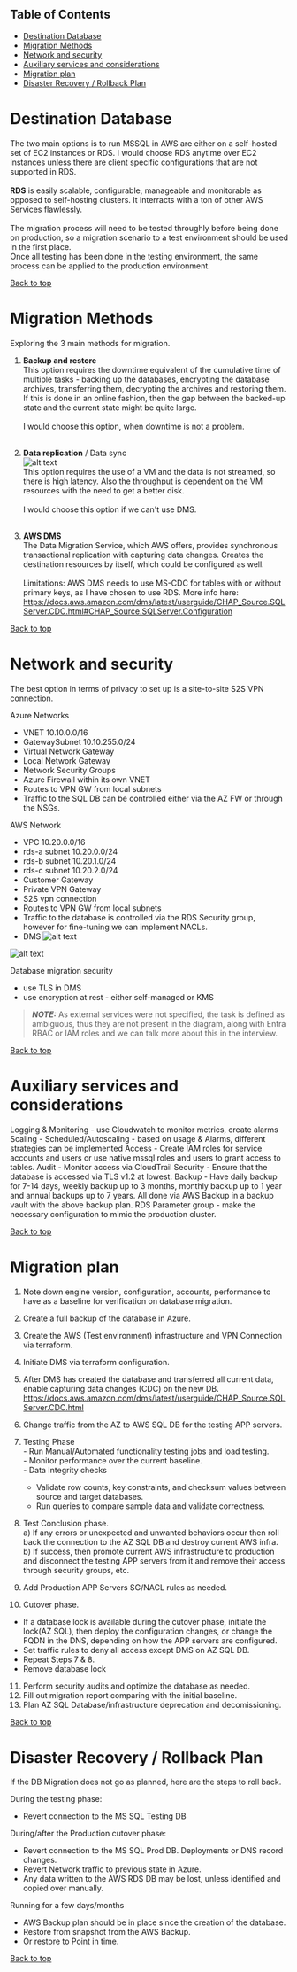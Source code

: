 ## Table of Contents
- [Destination Database](#destination-database)
- [Migration Methods](#migration-methods)
- [Network and security](#network-and-security)
- [Auxiliary services and considerations](#auxiliary-services-and-considerations)
- [Migration plan](#migration-plan)
- [Disaster Recovery / Rollback Plan](#disaster-recovery--rollback-plan)
# Destination Database
The two main options is to run MSSQL in AWS are either on a self-hosted set of EC2 instances or RDS. I would choose RDS anytime over EC2 instances unless there are client specific configurations that are not supported in RDS. <br><br> 
**RDS** is easily scalable, configurable, manageable and monitorable as opposed to self-hosting clusters. It interracts with a ton of other AWS Services flawlessly. <br><br>
The migration process will need to be tested throughly before being done on production, so a migration scenario to a test environment should be used in the first place.<br>
Once all testing has been done in the testing environment, the same process can be applied to the production environment. 

[Back to top](#table-of-contents)
# Migration Methods

Exploring the 3 main methods for migration. 
1. **Backup and restore** <br>
This option requires the downtime equivalent of the cumulative time of multiple tasks - backing up the databases, encrypting the database archives, transferring them, decrypting the archives and restoring them. <br>
If this is done in an online fashion, then the gap between the backed-up state and the current state might be quite large. <br><br>
I would choose this option, when downtime is not a problem. <br><br>

1. **Data replication** / Data sync <br>
![alt text](images/DesignPlan/data-replication.svg) <br>
This option requires the use of a VM and the data is not streamed, so there is high latency. Also the throughput is dependent on the VM resources with the need to get a better disk. <br><br>
I would choose this option if we can't use DMS. <br><br>

1. **AWS DMS** <br>
The Data Migration Service, which AWS offers, provides synchronous transactional replication with capturing data changes. Creates the destination resources by itself, which could be configured as well. 
<br><br>
Limitations: AWS DMS needs to use MS-CDC for tables with or without primary keys, as I have chosen to use RDS. More info here: https://docs.aws.amazon.com/dms/latest/userguide/CHAP_Source.SQLServer.CDC.html#CHAP_Source.SQLServer.Configuration


[Back to top](#table-of-contents)
# Network and security
The best option in terms of privacy to set up is a site-to-site S2S VPN connection.

Azure Networks 
- VNET 10.10.0.0/16
- GatewaySubnet 10.10.255.0/24
- Virtual Network Gateway
- Local Network Gateway
- Network Security Groups
- Azure Firewall within its own VNET
- Routes to VPN GW from local subnets
- Traffic to the SQL DB can be controlled either via the AZ FW or through the NSGs. 

AWS Network 
- VPC 10.20.0.0/16
- rds-a subnet 10.20.0.0/24
- rds-b subnet 10.20.1.0/24
- rds-c subnet 10.20.2.0/24
- Customer Gateway
- Private VPN Gateway
- S2S vpn connection
- Routes to VPN GW from local subnets
- Traffic to the database is controlled via the RDS Security group, however for fine-tuning we can implement NACLs.
- DMS 
  ![alt text](images/DesignPlan/image.png)

![alt text](images/DesignPlan/Azure_to_AWS_MSSQL_Migration.drawio.svg)

Database migration security
- use TLS in DMS
- use encryption at rest - either self-managed or KMS

> **_NOTE:_**  As external services were not specified, the task is defined as ambiguous, thus they are not present in the diagram, along with Entra RBAC or IAM roles and we can talk more about this in the interview. 

[Back to top](#table-of-contents)
# Auxiliary services and considerations
Logging & Monitoring - use Cloudwatch to monitor metrics, create alarms
Scaling - Scheduled/Autoscaling - based on usage & Alarms, different strategies can be implemented
Access - Create IAM roles for service accounts and users or use native mssql roles and users to grant access to tables. 
Audit - Monitor access via CloudTrail 
Security - Ensure that the database is accessed via TLS v1.2 at lowest. 
Backup - Have daily backup for 7-14 days, weekly backup up to 3 months, monthly backup up to 1 year and annual backups up to 7 years. All done via AWS Backup in a backup vault with the above backup plan. 
RDS Parameter group - make the necessary configuration to mimic the production cluster. 

[Back to top](#table-of-contents)
# Migration plan

1. Note down engine version, configuration, accounts, performance to have as a baseline for verification on database migration. 
2. Create a full backup of the database in Azure. 
3. Create the AWS (Test environment) infrastructure and VPN Connection via terraform.
4. Initiate DMS via terraform configuration. 
5. After DMS has created the database and transferred all current data, enable capturing data changes (CDC) on the new DB. https://docs.aws.amazon.com/dms/latest/userguide/CHAP_Source.SQLServer.CDC.html
6. Change traffic from the AZ to AWS SQL DB for the testing APP servers.
7. Testing Phase
&emsp;<br>- Run Manual/Automated functionality testing jobs and load testing.
&emsp;<br>- Monitor performance over the current baseline. 
&emsp;<br>- Data Integrity checks 
      - Validate row counts, key constraints, and checksum values between source and target databases.
      - Run queries to compare sample data and validate correctness.

8.  Test Conclusion phase.<br>
    a) If any errors or unexpected and unwanted behaviors occur then roll back the connection to the AZ SQL DB and destroy current AWS infra. <br>
    b) If success, then promote current AWS infrastructure to production and disconnect the testing APP servers from it and remove their access through security groups, etc. 
9.  Add Production APP Servers SG/NACL rules as needed. 
10.   Cutover phase. <br> 
  - If a database lock is available during the cutover phase, initiate the lock(AZ SQL), then deploy the configuration changes, or change the FQDN in the DNS, depending on how the APP servers are configured.
  - Set traffic rules to deny all access except DMS on AZ SQL DB. 
  - Repeat Steps 7 & 8.
  - Remove database lock
11. Perform security audits and optimize the database as needed.
12. Fill out migration report comparing with the initial baseline. 
13. Plan AZ SQL Database/infrastructure deprecation and decomissioning. 

[Back to top](#table-of-contents)
# Disaster Recovery / Rollback Plan
If the DB Migration does not go as planned, here are the steps to roll back. 

During the testing phase:
- Revert connection to the MS SQL Testing DB

During/after the Production cutover phase:
- Revert connection to the MS SQL Prod DB. Deployments or DNS record changes. 
- Revert Network traffic to previous state in Azure.
- Any data written to the AWS RDS DB may be lost, unless identified and copied over manually. 

Running for a few days/months
- AWS Backup plan should be in place since the creation of the database. 
- Restore from snapshot from the AWS Backup.
- Or restore to Point in time. 
  




[Back to top](#table-of-contents)

